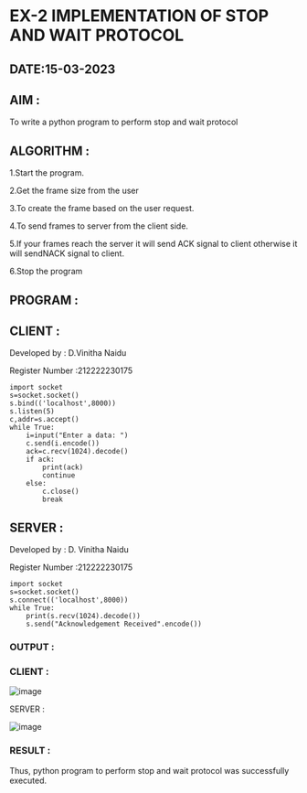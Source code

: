 # EX-2 IMPLEMENTATION OF STOP AND WAIT PROTOCOL
## DATE:15-03-2023
## AIM :
To write a python program to perform stop and wait protocol

## ALGORITHM :
1.Start the program.

2.Get the frame size from the user

3.To create the frame based on the user request.

4.To send frames to server from the client side.

5.If your frames reach the server it will send ACK signal to client otherwise it will sendNACK signal to client.

6.Stop the program

## PROGRAM :
## CLIENT :
Developed by : D.Vinitha Naidu

Register Number :212222230175

```
import socket
s=socket.socket()
s.bind(('localhost',8000))
s.listen(5)
c,addr=s.accept()
while True:
    i=input("Enter a data: ")
    c.send(i.encode())
    ack=c.recv(1024).decode()
    if ack:
        print(ack)
        continue
    else:
        c.close()
        break
  ```
## SERVER :
Developed by : D. Vinitha Naidu

Register Number :212222230175

```
import socket
s=socket.socket()
s.connect(('localhost',8000))
while True:
    print(s.recv(1024).decode())
    s.send("Acknowledgement Received".encode())
  ```
### OUTPUT :
### CLIENT :
![image](https://github.com/VinithaNaidu/EX-2/assets/121166004/7161e4ef-5a21-4674-89bb-997994940385)


SERVER :

![image](https://github.com/VinithaNaidu/EX-2/assets/121166004/0fa08fc7-dd9f-458e-b344-e400a9078ec7)

### RESULT :
Thus, python program to perform stop and wait protocol was successfully executed.


